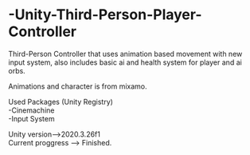 # -Unity-Third-Person-Player-Controller

Third-Person Controller that uses animation based movement with new input system,
also includes basic ai and health system for player and ai orbs.  
  
Animations and character is from mixamo.  

Used Packages (Unity Registry)  
 -Cinemachine  
 -Input System  

Unity version-->2020.3.26f1  
Current proggress --> Finished.
